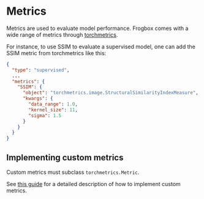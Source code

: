 # Metrics

Metrics are used to evaluate model performance.
Frogbox comes with a wide range of metrics through [torchmetrics](https://lightning.ai/docs/torchmetrics/).

For instance, to use SSIM to evaluate a supervised model, one can add the
SSIM metric from torchmetrics like this:

```json
{
  "type": "supervised",
  ...
  "metrics": {
    "SSIM": {
      "object": "torchmetrics.image.StructuralSimilarityIndexMeasure",
      "kwargs": {
        "data_range": 1.0,
        "kernel_size": 11,
        "sigma": 1.5
      }
    }
  }
}
```

## Implementing custom metrics

Custom metrics must subclass `torchmetrics.Metric`.

See [this guide](https://lightning.ai/docs/torchmetrics/stable/pages/implement.html)
for a detailed description of how to implement custom metrics.